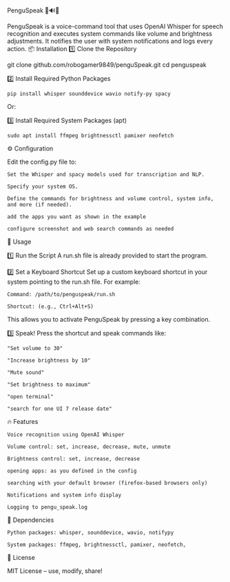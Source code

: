 
PenguSpeak 🐧🔊💡

PenguSpeak is a voice-command tool that uses OpenAI Whisper for speech recognition and executes system commands like volume and brightness adjustments. It notifies the user with system notifications and logs every action.
📦 Installation
1️⃣ Clone the Repository

git clone github.com/robogamer9849/penguSpeak.git
cd penguspeak

2️⃣ Install Required Python Packages

`pip install whisper sounddevice wavio notify-py spacy` <break/>

Or:

3️⃣ Install Required System Packages (apt)

`sudo apt install ffmpeg brightnessctl pamixer neofetch`

⚙️ Configuration

Edit the config.py file to:

    Set the Whisper and spacy models used for transcription and NLP.

    Specify your system OS.

    Define the commands for brightness and volume control, system info, and more (if needed).

    add the apps you want as shown in the example

    configure screenshot and web search commands as needed

🚀 Usage

1️⃣ Run the Script
A run.sh file is already provided to start the program.

2️⃣ Set a Keyboard Shortcut
Set up a custom keyboard shortcut in your system pointing to the run.sh file. For example:

    Command: /path/to/penguspeak/run.sh

    Shortcut: (e.g., Ctrl+Alt+S)

This allows you to activate PenguSpeak by pressing a key combination.

3️⃣ Speak!
Press the shortcut and speak commands like:

    "Set volume to 30"

    "Increase brightness by 10"

    "Mute sound"

    "Set brightness to maximum"

    "open terminal"

    "search for one UI 7 release date"

🔥 Features

    Voice recognition using OpenAI Whisper

    Volume control: set, increase, decrease, mute, unmute

    Brightness control: set, increase, decrease

    opening apps: as you defined in the config

    searching with your default browser (firefox-based browsers only)

    Notifications and system info display

    Logging to pengu_speak.log

📝 Dependencies

    Python packages: whisper, sounddevice, wavio, notifypy

    System packages: ffmpeg, brightnessctl, pamixer, neofetch, 

🐧 License

MIT License – use, modify, share!
